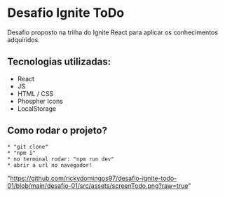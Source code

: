 # Desafio Ignite ToDo

Desafio proposto na trilha do Ignite React para aplicar os conhecimentos adquiridos.

## Tecnologias utilizadas:

* React
* JS
* HTML / CSS
* Phospher Icons
* LocalStorage

## Como rodar o projeto?

    * "git clone"
    * "npm i"
    * no terminal rodar: "npm run dev"
    * abrir a url no navegador!

  "https://github.com/rickydomingos97/desafio-ignite-todo-01/blob/main/desafio-01/src/assets/screenTodo.png?raw=true"

